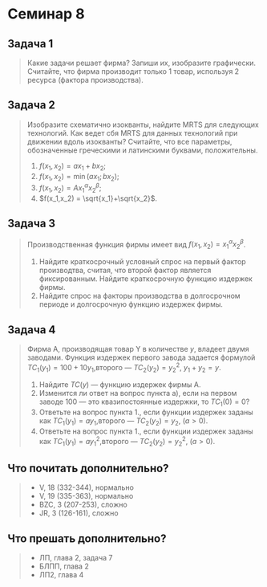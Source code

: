# Семинар 8

## Задача 1 

> Какие задачи решает фирма? Запиши их, изобразите графически. Считайте, что фирма производит только 1 товар, используя 2 ресурса (фактора производства).


## Задача 2 

>Изобразите схематично изокванты, найдите MRTS для следующих технологий. Как ведет сбя MRTS для данных технологий при движении вдоль изокванты? Считайте, что все параметры, обозначенные греческими и латинскими буквами, положительны.
>
> 1. $f(x_1,x_2) = ax_1 + bx_2$;
> 2.  $f(x_1,x_2) = \min(ax_1;bx_2)$;
> 3.  $f(x_1,x_2) = Ax^{\alpha}_{1}x^{\beta}_{2}$;
> 4.  $f(x_1,x_2) = \sqrt{x_1}+\sqrt{x_2}$.

## Задача 3 

>Производственная функция фирмы имеет вид $f(x_1,x_2) = x^{\alpha}_{1}x^{\beta}_{2}$.
>
> 1. Найдите краткосрочный условный спрос на первый фактор производтва, считая, что второй фактор является фиксированным. Найдите краткосрочную функцию издержек фирмы.
> 2. Найдите спрос на факторы производства в долгосрочном периоде и долгосрочную функцию издержек фирмы.

## Задача 4

> Фирма A, производящая товар Y в количестве $y$, владеет двумя заводами. Функция издержек первого завода задается формулой $TC_1(y_1) = 100 + 10y_1$,второго — $TC_2(y_2) = y^{2}_{2}$, $y_1+y_2=y$.
>
> 1. Найдите $TC(y)$ — функцию издержек фирмы A.
> 2. Изменится ли ответ на вопрос пункта а), если на первом заводе 100 — это квазипостоянные издержки, то $TC_1(0) = 0$?
> 3. Ответьте на вопрос пункта 1., если функции издержек заданы как $TC_1(y_1) = ay_1$,второго — $TC_2(y_2) = y_{2}$, $(a > 0)$.
> 4. Ответьте на вопрос пункта 1., если функции издержек заданы как $TC_1(y_1) = ay^{2}_{1}$,второго — $TC_2(y_2) = y^{2}_{2}$, $(a > 0)$.


## Что почитать дополнительно?
> * V, 18 (332-344), нормально
> * V, 19 (335-363), нормально
> * BZC, 3 (207-253), сложно
> * JR, 3 (126-161), сложно


## Что прешать дополнительно?
> * ЛП, глава 2, задача 7
> * БЛПП, глава 2
> * ЛП2, глава 4
